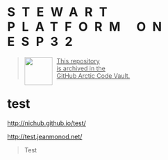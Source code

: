 <h1 style="letter-spacing: 1ex">STEWART PLATFORM ON ESP32</h1>

<a href="https://archiveprogram.github.com/arctic-vault/">
<blockquote style="vertical-align: text-top;">
<p>
<img style="width:64px; float:left; margin-right:10px;" src="https://github.githubassets.com/images/modules/profile/achievements/arctic-code-vault-contributor-default.png" />
This repository<br/>is archived in the<br/>
GitHub Arctic Code Vault.
</p>
</blockquote>
</a>

# test

<http://nichub.github.io/test/>

<http://test.jeanmonod.net/>

> Test
